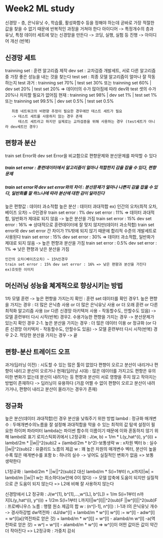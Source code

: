 # Week2 ML study
신경망 - 층, 은닉유닛 수, 학습률, 활성화함수 등을 정해야 하는데 곧바로 가장 적절한 값을 찾을 수 없기 때문에 반복적인 과정을 거쳐야 한다
아이디어 -> 특정개수의 층과 유닛, 특정 데이터 세트에 맞는 신경망을 만든다 -> 코딩, 실행, 실험 등 진행 -> 아이디어 개선 (반복)

## 신경망 세트
trainning set : 훈련 알고리즘 제작
dev set : 교차검증 개발세트, 서로 다른 알고리즘 중 가장 좋은 성능을 내는 것을 찾는다
test set : 최종 모델 알고리즘이 얼마나 잘 작동하는지 test
과거 : trainning set 70% | test set 30% 또는
       trainning set 60% | dev set 20% | test set 20%
       => 데이터의 수가 많아짐에 따라 dev와 test 셋의 수가 20%나 차지할 필요가 없어짐
현재 : trainning set 98% | dev set 1% | test set 1% 또는
       trainning set 99.5% | dev set 0.5% | test set 0.5%
       
       최종 네트워크의 비편향 추정이 필요한 경우에만 테스트 세트가 필요
       -> 테스트 세트를 사용하지 않는 경우 존재
          테스트 세트라고 하지만 실제로는 교차검증을 위해 사용하는 경우 (test세트가 아니라 dev세트인 경우)
       
## 편향과 분산
train set Error와 dev set Error을 비교함으로 편향문제와 분산문제를 파악할 수 있다
##### train set error : 훈련데이터에서 알고리즘이 얼마나 적합한지 감을 잡을 수 있다, 편향문제
##### train set error와 dev set error와의 차이 : 분산문제가 얼마나 나쁜지 감을 잡을 수 있다, 일반화를 잘 하느냐에 따라 분산에 대한 감이 달라진다
높은 편향값 : 데이터 과소적합
높은 분산 : 데이터 과대적합
ex) 인간의 오차(최적 오차, 베이즈 오차) ~ 0인경우
    train set error : 1% dev set error : 11% => 데이터 과대적합, 일반화가 제대로 되지 않음 -> 높은 분산을 가짐
    train set error : 15% dev set error : 16% => 상대적으로 훈련데이터에 잘 맞지 않지만(데이터 과소적합) train set error와 dev set error 간 차이가 1%밖에 되지 않기 때문에 합리적 수준의 개발세트로 사용된다
    train set error : 15% dev set error : 30% => 데이터 과소적합, 일반화가 제대로 되지 않음 -> 높은 편향과 분산을 가짐
    train set error : 0.5% dev set error : 1% => 낮은 편향과 낮은 분산을 가짐
    
    인간의 오차(베이즈오차) ~ 15%인경우
    train set error : 15% dev set error : 16% => 낮은 편향과 분산을 가진다
    ex)흐릿한 이미지

## 머신러닝 성능을 쳬계적으로 향상시키는 방법
1차 모델 훈련 -> 높은 편향을 가지는지 확인 : 훈련 set 데이터를 확인
       경우1. 높은 편향을 가지는 경우 : 더 많은 은닉층 사용 or 더 많은 은닉유닛 사용 or 더 오래 훈련 or 다른 최적화 알고리즘 사용 (or 다른 신경망 아키텍처 사용 - 작동할수도, 안할수도 있음) -> 모델 훈련부터 다시 시작(반복)
       경우2. 수용가능한 편향을 가지는 경우 -> 분산문제가 있는지 확인
              경우 2-1. 높은 분산을 가지는 경우 : 더 많은 데이터 이용 or 정규화 (or 다른 신경망 아키텍저 - 작동할수도, 안할수도 있음) -> 모델 훈련부터 다시 시작(반복)
              경우 2-2. 적당한 분산을 가지는 경우 -> 끝

## 편향-분산 트레이드 오프
과거(딥러닝 이전) : 시도할 수 있는 많은 툴이 없었다
                    편향이 오르고 분산이 내리거나
                    편향이 내리고 분산이 오르거나
현재(딥러닝 시대) : 많은 데이터를 가지고도 편향은 유의미한 변화가 없는데 분산이 내려가는 등 편향과 분산이 서로 영향을 주지 않고 작아지는 방법이 존재하다
                    -> 딥러닝이 유용하다 (가끔 어쩔 수 없이 편향이 오르고 분산이 내려가거나, 편향이 내리고 분산이 올라가는 경우가 존재)

## 정규화
높은 분산(데이터 과대적합)인 경우 분산을 낮춰주기 위한 방법
lambd : 정규화 매개변수 : 두매개변수의노름을 잘 설정해 과대적합을 막을 수 있는 최적의 값 탐색
        설정이 필요한 하이퍼 파라미터
        lambda는 파이썬 함수의 이름이기 때문에 이와 혼동하지 않기 위해 lambd로 표기
로지스틱회귀에서 L2정규화 : J(w, b) = 1/m * L(y_hat^(i), y^(i)) + lambd/2m * ||w||^2(sub)2 + (lambd/2m * b^2)-보통생략
w : x차원 벡터
b : 실수
||w||^2(sub)2 : 유클리드 노름의 제곱
w : 꽤 높은 차원의 매개변수 벡터, 분산이 높을수록 많은 매개변수를 포함
b : 하나의 실수 -> 넣어도 실질적인 변화가 없음 => 보통 생략한다

L1정규화 : lambd/2m * ||w||^2(sub)2  대신 lambd/m * S(i=1부터 n_x까지)|w| = lambd/m ||w||1 
w는 희소하다(w안에 0이 많다) -> 모델 압축에 도움이 되지만 실질적으로 큰 도움이 되지 않는다
=> L2에 비해 잘 사용하지 않는다

신경망에서 L2 정규화 : J(w^[1], b^[1],...,w^[L], b^[L]) = 1/m S(i=1부터 n까지)L(y_hat^(i), y^(i)) + 1/2m S(l=1부터 L까지)||w^[l]||^2(sub)F
||w^[l]||^2(sub)F : 프로베니우스 노름 : 행렬 원소 제곱의 합
w : (n^[l-1], n^[l]) : l-1과 l의 은닉유닛 개수
-> 경사하강법
dw역전파 : dJ/dw^[l] + lambd/m * w^[l]
w^[l] := w^[l] - adw^[l] 
       = w^[l]a[(역전파로 얻은 것) + lambd/m * w^[l]]
       = w^[l] - alambd/m w^[l] -a(역전파로 얻은 것)
       = w^[l](1-alambd/m)
       = w^[l] - alambd/m * w^[l]
       => w^[l]이 어떤 값이든 값이 약간 더 작아진다 => L2정규화 : 가중치 감쇠
